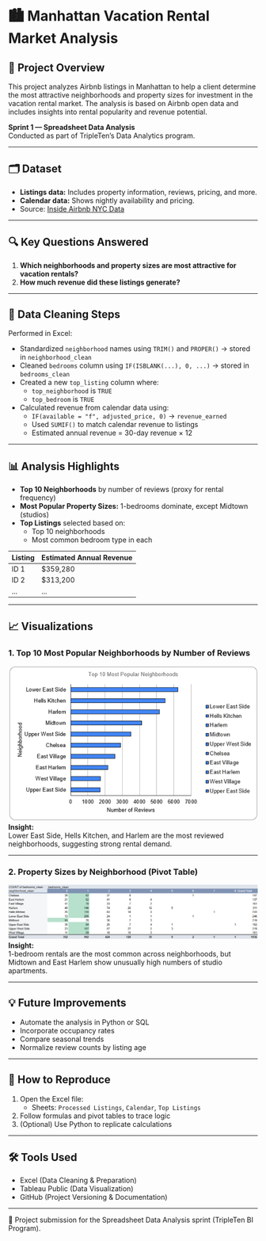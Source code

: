 # 🏙️ Manhattan Vacation Rental Market Analysis

## 📌 Project Overview

This project analyzes Airbnb listings in Manhattan to help a client determine the most attractive neighborhoods and property sizes for investment in the vacation rental market. The analysis is based on Airbnb open data and includes insights into rental popularity and revenue potential.

**Sprint 1 — Spreadsheet Data Analysis**  
Conducted as part of TripleTen’s Data Analytics program.

---

## 🗂️ Dataset

- **Listings data:** Includes property information, reviews, pricing, and more.
- **Calendar data:** Shows nightly availability and pricing.
- Source: [Inside Airbnb NYC Data](http://insideairbnb.com/get-the-data.html)

---

## 🔍 Key Questions Answered

1. **Which neighborhoods and property sizes are most attractive for vacation rentals?**
2. **How much revenue did these listings generate?**

---

## 🧼 Data Cleaning Steps

Performed in Excel:
- Standardized `neighborhood` names using `TRIM()` and `PROPER()` → stored in `neighborhood_clean`
- Cleaned `bedrooms` column using `IF(ISBLANK(...), 0, ...)` → stored in `bedrooms_clean`
- Created a new `top_listing` column where:
  - `top_neighborhood` is `TRUE`
  - `top_bedroom` is `TRUE`
- Calculated revenue from calendar data using:
  - `IF(available = "f", adjusted_price, 0)` → `revenue_earned`
  - Used `SUMIF()` to match calendar revenue to listings
  - Estimated annual revenue = 30-day revenue × 12

---

## 📊 Analysis Highlights

- **Top 10 Neighborhoods** by number of reviews (proxy for rental frequency)
- **Most Popular Property Sizes:** 1-bedrooms dominate, except Midtown (studios)
- **Top Listings** selected based on:
  - Top 10 neighborhoods
  - Most common bedroom type in each

| Listing | Estimated Annual Revenue |
|---------|---------------------------|
| ID 1    | $359,280                  |
| ID 2    | $313,200                  |
| ...     | ...                       |

---

## 📈 Visualizations

### 1. Top 10 Most Popular Neighborhoods by Number of Reviews  
![Top 10 Neighborhoods](visualizations/most_popular_neighborhoods.png)  
**Insight:**  
Lower East Side, Hells Kitchen, and Harlem are the most reviewed neighborhoods, suggesting strong rental demand.

---

### 2. Property Sizes by Neighborhood (Pivot Table)  
![Bedrooms by Neighborhood](visualizations/most_popular_by_bedroom_spaces.png)  
**Insight:**  
1-bedroom rentals are the most common across neighborhoods, but Midtown and East Harlem show unusually high numbers of studio apartments.

---

## 💡 Future Improvements

- Automate the analysis in Python or SQL  
- Incorporate occupancy rates  
- Compare seasonal trends  
- Normalize review counts by listing age  

---

## 🧪 How to Reproduce

1. Open the Excel file:
   - Sheets: `Processed Listings`, `Calendar`, `Top Listings`
2. Follow formulas and pivot tables to trace logic
3. (Optional) Use Python to replicate calculations

---

## 🛠️ Tools Used

- Excel (Data Cleaning & Preparation)  
- Tableau Public (Data Visualization)  
- GitHub (Project Versioning & Documentation)

---

🚀 Project submission for the Spreadsheet Data Analysis sprint (TripleTen BI Program).
